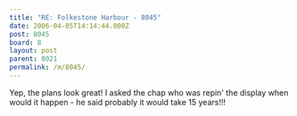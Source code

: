 ```yaml
---
title: "RE: Folkestone Harbour - 8045"
date: 2006-04-05T14:14:44.000Z
post: 8045
board: 8
layout: post
parent: 8021
permalink: /m/8045/
---
```

Yep, the plans look great! I asked the chap who was repin' the display when would it happen - he said probably it would take 15 years!!!
